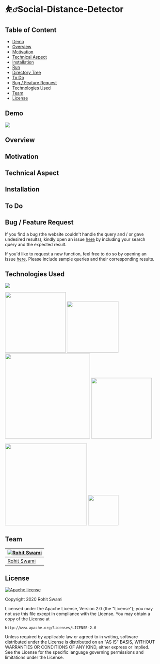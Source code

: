# ⛹️‍♂️Social-Distance-Detector

## Table of Content
  * [Demo](#demo)
  * [Overview](#overview)
  * [Motivation](#motivation)
  * [Technical Aspect](#technical-aspect)
  * [Installation](#installation)
  * [Run](#run)
  * [Directory Tree](#directory-tree)
  * [To Do](#to-do)
  * [Bug / Feature Request](#bug---feature-request)
  * [Technologies Used](#technologies-used)
  * [Team](#team)
  * [License](#license)


## Demo
![](demo.gif)

## Overview

## Motivation

## Technical Aspect

## Installation
## To Do

## Bug / Feature Request
If you find a bug (the website couldn't handle the query and / or gave undesired results), kindly open an issue [here](https://github.com/rowhitswami/Indian-Currency-Prediction/issues/new) by including your search query and the expected result.

If you'd like to request a new function, feel free to do so by opening an issue [here](https://github.com/rowhitswami/Indian-Currency-Prediction/issues/new). Please include sample queries and their corresponding results.

## Technologies Used

![](https://forthebadge.com/images/badges/made-with-python.svg)

[<img target="_blank" src="https://keras.io/img/logo.png" width=200>](https://keras.io/) [<img target="_blank" src="https://flask.palletsprojects.com/en/1.1.x/_images/flask-logo.png" width=170>](https://flask.palletsprojects.com/en/1.1.x/) [<img target="_blank" src="https://number1.co.za/wp-content/uploads/2017/10/gunicorn_logo-300x85.png" width=280>](https://gunicorn.org) [<img target="_blank" src="https://www.kindpng.com/picc/b/301/3012484.png" width=200>](https://aws.amazon.com/s3/) 

[<img target="_blank" src="https://sentry-brand.storage.googleapis.com/sentry-logo-black.png" width=270>](https://www.sentry.io/) [<img target="_blank" src="https://openjsf.org/wp-content/uploads/sites/84/2019/10/jquery-logo-vertical_large_square.png" width=100>](https://jquery.com/)

## Team
[![Rohit Swami](https://avatars1.githubusercontent.com/u/16516296?v=3&s=144)](https://rohitswami.com/) |
-|
[Rohit Swami](https://rohitswami.com/) |)

## License
[![Apache license](https://img.shields.io/badge/license-apache-blue?style=for-the-badge&logo=appveyor)](http://www.apache.org/licenses/LICENSE-2.0e)

Copyright 2020 Rohit Swami

Licensed under the Apache License, Version 2.0 (the "License");
you may not use this file except in compliance with the License.
You may obtain a copy of the License at

    http://www.apache.org/licenses/LICENSE-2.0

Unless required by applicable law or agreed to in writing, software
distributed under the License is distributed on an "AS IS" BASIS,
WITHOUT WARRANTIES OR CONDITIONS OF ANY KIND, either express or implied.
See the License for the specific language governing permissions and
limitations under the License.
